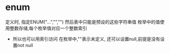 # enum
定义时, 指定ENUM("...","","")
然后表中只能是预设的这些字符串值
枚举中的值使用整数存储,每个枚举值对应一个整数索引
- 所以也可以用索引访问
在枚举中,""表示未定义, 还可以设置null,前提是没有设置not null
